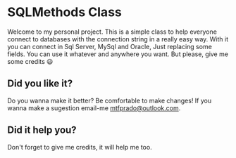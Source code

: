 # SQLMethods Class

Welcome to my personal project. This is a simple class to help everyone connect to databases with the connection string in a really easy way.
With it you can connect in Sql Server, MySql and Oracle, Just replacing some fields.
You can use it whatever and anywhere you want. But please, give me some credits :smiley:

## Did you like it?

Do you wanna make it better? Be comfortable to make changes!
If you wanna make a sugestion email-me mtfprado@outlook.com.

## Did it help you?

Don't forget to give me credits, it will help me too.